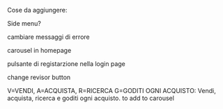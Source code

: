Cose da aggiungere:

Side menu?

cambiare messaggi di errore

carousel in homepage

pulsante di registarzione nella login page

change revisor button

V=VENDI, A=ACQUISTA, R=RICERCA G=GODITI OGNI ACQUISTO: Vendi, acquista, ricerca e goditi ogni acquisto. to add to carousel
